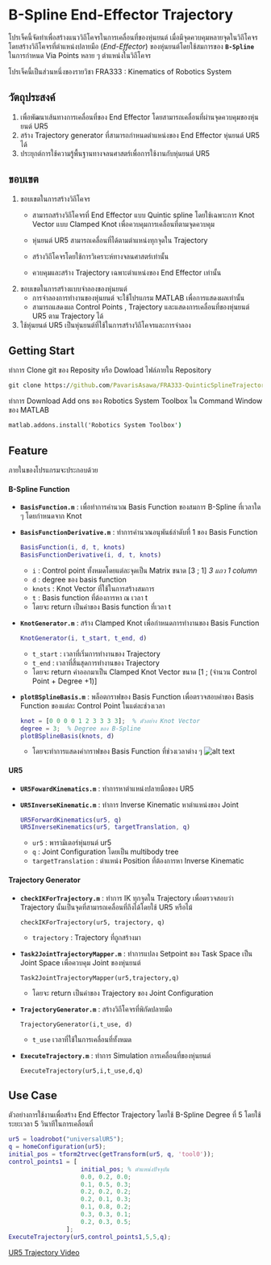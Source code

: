 # **B-Spline End-Effector Trajectory**
โปรเจ็คนี้จัดทำเพื่อสร้างแนววิถีโคจรในการเคลื่อนที่ของหุ่นยนต์ เมื่อมีจุดควบคุมหลายจุดในวิถีโคจร โดยสร้างวิถีโคจรที่ตำแหน่งปลายมือ (*End-Effector*) ของหุ่นยนต์โดยใช้สมการของ **`B-Spline`** ในการกำหนด Via Points หลาย ๆ ตำแหน่งในวิถีโคจร

โปรเจ็คนี้เป็นส่วนหนึ่งของรายวิชา FRA333 : Kinematics of Robotics System

## **วัตถุประสงค์**
1. เพื่อพัฒนาเส้นทางการเคลื่อนที่ของ End Effector โดยสามารถเคลื่อนที่ผ่านจุดควบคุมของหุ่นยนต์ UR5 
2. สร้าง Trajectory generator ที่สามารถกำหนดตำแหน่งของ End Effector หุ่นยนต์ UR5 ได้
3. ประยุกต์การใช้ความรู้พื้นฐานทางจลนศาสตร์เพื่อการใช้งานกับหุ่นยนต์ UR5

## **ขอบเขต**
1.	ขอบเขตในการสร้างวิถีโคจร
    - สามารถสร้างวิถีโคจรที่ End Effector แบบ Quintic spline โดยใช้เฉพาะการ Knot Vector แบบ Clamped Knot เพื่อควบคุมการเคลื่อนที่ตามจุดควบคุม

    -  หุ่นยนต์ UR5 สามารถเคลื่อนที่ได้ตามตำแหน่งทุกจุดใน Trajectory
    - สร้างวิถีโคจรโดยใช้การวิเคราะห์ทางจลนศาสตร์เท่านั้น
    -	ควบคุมและสร้าง Trajectory เฉพาะตำแหน่งของ End Effector เท่านั้น
2. ขอบเขตในการสร้างแบบจำลองของหุ่นยนต์
    - 	การจำลองการทำงานของหุ่นยนต์ จะใช้โปรแกรม MATLAB เพื่อการแสดงผลเท่านั้น
    - สามารถแสดงผล Control Points , Trajectory และแสดงการเคลื่อนที่ของหุ่นยนต์ UR5 ตาม Trajectory ได้
3.	ใช้หุ่นยนต์ UR5 เป็นหุ่นยนต์ที่ใช้ในการสร้างวิถีโคจรและการจำลอง

## Getting Start
ทำการ Clone git ของ Reposity หรือ Dowload ไฟล์ภายใน Repository
```cmd
git clone https://github.com/PavarisAsawa/FRA333-QuinticSplineTrajectory-6537.git
```
ทำการ Download Add ons ของ Robotics System Toolbox ใน Command Window ของ MATLAB
```cmd
matlab.addons.install('Robotics System Toolbox')
```

## **Feature**

ภายในของโปรแกรมจะประกอบด้วย
#### **B-Spline Function**
- **`BasisFunction.m`** : เพื่อทำการคำนวณ Basis Function ของสมการ B-Spline ที่เวลาใด ๆ โดยกำหนดจาก Knot
- **`BasisFunctionDerivative.m`** : ทำการคำนวณอนุพันธ์ลำดับที่ 1 ของ Basis Function

    ```matlab
    BasisFunction(i, d, t, knots)
    BasisFunctionDerivative(i, d, t, knots)
    ```
    - `i` : Control point ทั้งหมดโดยแต่ละจุดเป็น Matrix ขนาด [3 ; 1] *3 แถว 1 column*
    - `d` : degree ของ basis function
    - `knots` : Knot Vector ที่ใช้ในการสร้างสมการ
    - `t` : Basis function ที่ต้องการหา ณ เวลา t
    - โดยจะ return เป็นค่าของ Basis function ที่เวลา t

- **`KnotGenerator.m`** : สร้าง Clamped Knot เพื่อกำหนดการทำงานของ Basis Function
    ```matlab
    KnotGenerator(i, t_start, t_end, d)
    ```
    - `t_start` : เวลาที่เริ่มการทำงานของ Trajectory
    - `t_end` : เวลาที่สิ้นสุดการทำงานของ Trajectory
    - โดยจะ return ค่าออกมาเป็น Clamped Knot Vector ขนาด [1 ; (จำนวน Control Point + Degree +1)]

- **`plotBSplineBasis.m`** : พล็อตกราฟของ Basis Function เพื่อตรวจสอบค่าของ Basis Function ของแต่ละ Control Point ในแต่ละช่วงเวลา
    ```matlab
    knot = [0 0 0 0 1 2 3 3 3 3];  % ตัวอย่าง Knot Vector
    degree = 3;  % Degree ของ B-Spline
    plotBSplineBasis(knots, d)
    ```
    - โดยจะทำการแสดงค่ากราฟของ Basis Function ที่ช่วงเวลาต่าง ๆ 
    ![alt text](image.png)

#### **UR5**
- **`UR5FowardKinematics.m`** : ทำการหาตำแหน่งปลายมือของ UR5
- **`UR5InverseKinematic.m`** : ทำการ Inverse Kinematic หาตำแหน่งของ Joint

    ```matlab
    UR5ForwardKinematics(ur5, q)
    UR5InverseKinematics(ur5, targetTranslation, q)
    ```
    - `ur5` : พารามิเตอร์หุ่นยนต์ ur5
    - `q` : Joint Configuration โดยเป็น multibody tree
    - `targetTranslation` : ตำแหน่ง Position ที่ต้องการหา Inverse Kinematic

#### **Trajectory Generator**
- **`checkIKForTrajectory.m`** : ทำการ IK ทุกจุดใน Trajectory เพื่อตรวจสอบว่า Trajectory นั้นเป็นจุดที่สามารถเคลื่อนที่ถึงได้โดยใช้ UR5 หรือไม้
    ```
    checkIKForTrajectory(ur5, trajectory, q)
    ```
    - `trajectory` : Trajectory ที่ถูกสร้างมา

- **`Task2JointTrajectoryMapper.m`** : ทำการแปลง Setpoint ของ Task Space เป็น Joint Space เพื่อควบคุม Joint ของหุ่นยนต์
    ```
    Task2JointTrajectoryMapper(ur5,trajectory,q)
    ```
    - โดยจะ return เป็นค่าของ Trajectory ของ Joint Configuration

- **`TrajectoryGenerator.m`** : สร้างวิถีโคจรที่พิกัดปลายมือ
    ```
    TrajectoryGenerator(i,t_use, d)
    ```
    - `t_use` เวลาที่ใช้ในการเคลื่อนที่ทั้งหมด
- **`ExecuteTrajectory.m`** : ทำการ Simulation การเคลื่อนที่ของหุ่นยนต์
    ```
    ExecuteTrajectory(ur5,i,t_use,d,q)
    ```

## Use Case
ตัวอย่างการใช้งานเพื่อสร้าง End Effector Trajectory โดยใช้ B-Spline Degree ที่ 5 โดยใช้ระยะเวลา 5 วินาทีในการเคลื่อนที่
```matlab
ur5 = loadrobot("universalUR5");
q = homeConfiguration(ur5);
initial_pos = tform2trvec(getTransform(ur5, q, 'tool0'));
control_points1 = [
                    initial_pos; % ตำแหน่งปัจจุบัน
                    0.0, 0.2, 0.0;
                    0.1, 0.5, 0.3;
                    0.2, 0.2, 0.2;
                    0.2, 0.1, 0.3;
                    0.1, 0.8, 0.2;
                    0.3, 0.3, 0.1;
                    0.2, 0.3, 0.5;
                ];
ExecuteTrajectory(ur5,control_points1,5,5,q);
```
[UR5 Trajectory Video](./video/ur5_trajectory_video.mp4)




   	
